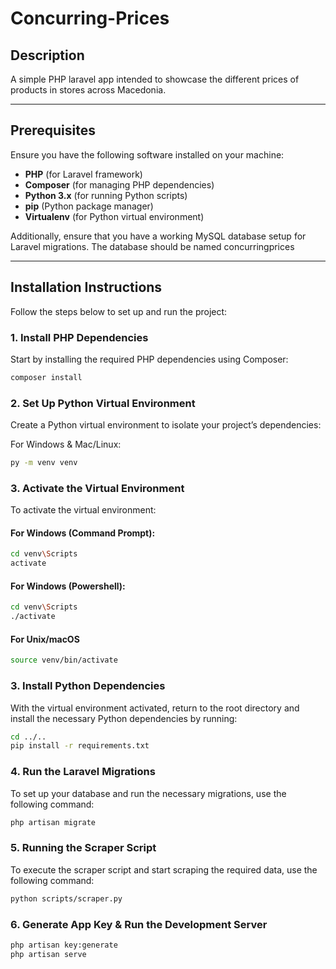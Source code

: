 # Concurring-Prices

## Description
A simple PHP laravel app intended to showcase the different prices of products in stores across Macedonia.

---

## Prerequisites

Ensure you have the following software installed on your machine:

- **PHP** (for Laravel framework)
- **Composer** (for managing PHP dependencies)
- **Python 3.x** (for running Python scripts)
- **pip** (Python package manager)
- **Virtualenv** (for Python virtual environment)

Additionally, ensure that you have a working MySQL database setup for Laravel migrations. The database should be named concurringprices

---

## Installation Instructions

Follow the steps below to set up and run the project:

### 1. Install PHP Dependencies

Start by installing the required PHP dependencies using Composer:

```bash
composer install
```

### 2. Set Up Python Virtual Environment

Create a Python virtual environment to isolate your project’s dependencies:

For Windows & Mac/Linux:

```bash
py -m venv venv
```

### 3. Activate the Virtual Environment

To activate the virtual environment:

#### For Windows (Command Prompt):
```bash
cd venv\Scripts
activate
```

#### For Windows (Powershell):
```bash
cd venv\Scripts
./activate
```

#### For Unix/macOS
```bash
source venv/bin/activate
```

### 3. Install Python Dependencies

With the virtual environment activated, return to the root directory and install the necessary Python dependencies by running:

```bash
cd ../..
pip install -r requirements.txt
```


### 4. Run the Laravel Migrations

To set up your database and run the necessary migrations, use the following command:

```bash
php artisan migrate
```


### 5. Running the Scraper Script

To execute the scraper script and start scraping the required data, use the following command:

```bash
python scripts/scraper.py
```
### 6. Generate App Key & Run the Development Server

```bash
php artisan key:generate
php artisan serve
```